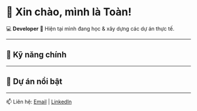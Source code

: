# 👋 Xin chào, mình là Toàn!
💻 **Developer**
🌱 Hiện tại mình đang học & xây dựng các dự án thực tế.

---

## 🚀 Kỹ năng chính


---

## 📌 Dự án nổi bật


---

📫 Liên hệ: [Email](duongquoctoan3101@gmail.com) | [LinkedIn]([https://www.linkedin.com/in/d%C6%B0%C6%A1ng-qu%E1%BB%91c-to%C3%A0n-0999b1249/)
